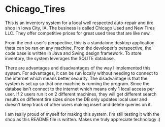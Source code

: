 # Chicago_Tires
This is an inventory system for a local well respected auto-repair and tire shop
in Iowa City, IA. The business is called Chicago Used and New Tires LLC. They
offer competitive prices for great used tires that are like new. 

From the end-user's perspective, this is a standalone desktop application thata can be 
ran on any machine. From the developer's perspective, the code base is written in 
Java and Swing design framework. To store inventory, the system leverages the SQLITE database.

There are advantages and disadvantages of the way I implemented this system. For advantages,
it can be run locally without needing to connect to the internet which means better security.
The disadvantage is that the system is set up so that one machine is running the program. Since the databse isn't connect to the internet which means
only 1 local access per user. If 2 users run it on 2 different machines, they will get different search results on different tire sizes since
the DB only updates local user and doesn't keep track of other users making insert and delete queries on it.

I am really proud of myself for making this system. I'm still testing it with the shop as this README file is written. Makes me truly appreciate technology :)
